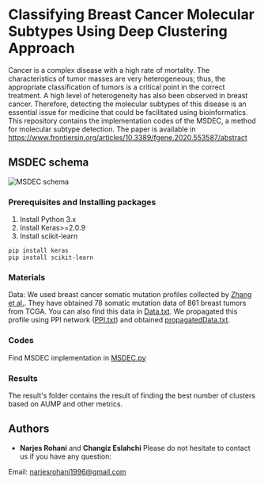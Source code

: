 
# Classifying Breast Cancer Molecular Subtypes Using Deep Clustering Approach

Cancer is a complex disease with a high rate of mortality. The characteristics of tumor masses are very heterogeneous; thus, the appropriate classification of tumors is a critical point in the correct treatment. A high level of heterogeneity has also been observed in breast cancer. Therefore, detecting the molecular subtypes of this disease is an essential issue for medicine that could be facilitated using bioinformatics.
This repository contains the implementation codes of the MSDEC, a method for molecular subtype detection. The paper is available in https://www.frontiersin.org/articles/10.3389/fgene.2020.553587/abstract
## MSDEC schema

![MSDEC schema](https://github.com/nrohani/MolecularSubtypes/blob/master/MSDEC%20Schema.jpg)

### Prerequisites and Installing packages

1. Install Python 3.x
2. Install Keras>=2.0.9
3. Install scikit-learn 
```
pip install keras
pip install scikit-learn   
```

### Materials

Data: We used breast cancer somatic mutation profiles collected by [Zhang et al.](https://github.com/wzhang1984/NBSS/tree/master/data). They have obtained 78 somatic mutation data of 861 breast tumors from TCGA. You can also find this data in [Data.txt](https://github.com/nrohani/MolecularSubtypes/blob/master/Data/Data.txt). We propagated this profile using PPI network ([PPI.txt](https://github.com/nrohani/MolecularSubtypes/blob/master/Data/PPI.txt)) and obtained [propagatedData.txt](https://github.com/nrohani/MolecularSubtypes/blob/master/Data/propagatedData.txt).

### Codes
Find MSDEC implementation in [MSDEC.py](https://github.com/nrohani/MolecularSubtypes/blob/master/MSDEC.py)
### Results
The result's folder contains the result of finding the best number of clusters based on AUMP and other metrics.
## Authors

* **Narjes Rohani** and **Changiz Eslahchi**
Please do not hesitate to contact us if you have any question:


Email: narjesrohani1996@gmail.com
